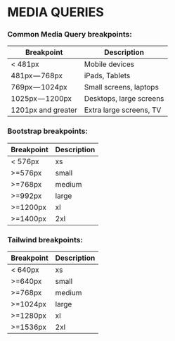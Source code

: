 # MEDIA QUERIES

### Common Media Query breakpoints:
| Breakpoint | Description |
| -------- | ---------- |
| < 481px | Mobile devices |
| 481px — 768px | iPads, Tablets |
| 769px — 1024px | Small screens, laptops |
| 1025px — 1200px | Desktops, large screens |
| 1201px and greater | Extra large screens, TV |

### Bootstrap breakpoints:
| Breakpoint | Description |
| -------- | ---------- |
| < 576px | xs |
| >=576px | small |
| >=768px | medium |
| >=992px | large |
| >=1200px | xl |
| >=1400px | 2xl |

### Tailwind breakpoints:
| Breakpoint | Description |
| -------- | ---------- |
| < 640px | xs |
| >=640px | small |
| >=768px | medium |
| >=1024px | large |
| >=1280px | xl |
| >=1536px | 2xl |